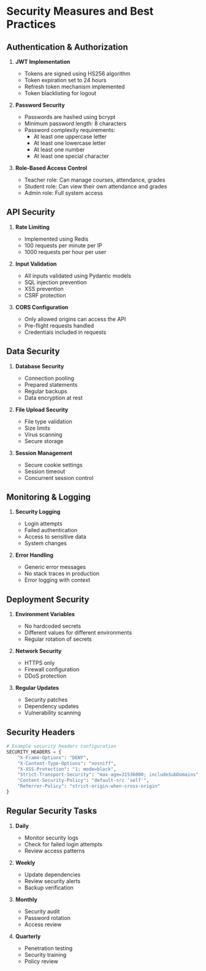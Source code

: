 # Security Measures and Best Practices

## Authentication & Authorization

1. **JWT Implementation**
   - Tokens are signed using HS256 algorithm
   - Token expiration set to 24 hours
   - Refresh token mechanism implemented
   - Token blacklisting for logout

2. **Password Security**
   - Passwords are hashed using bcrypt
   - Minimum password length: 8 characters
   - Password complexity requirements:
     - At least one uppercase letter
     - At least one lowercase letter
     - At least one number
     - At least one special character

3. **Role-Based Access Control**
   - Teacher role: Can manage courses, attendance, grades
   - Student role: Can view their own attendance and grades
   - Admin role: Full system access

## API Security

1. **Rate Limiting**
   - Implemented using Redis
   - 100 requests per minute per IP
   - 1000 requests per hour per user

2. **Input Validation**
   - All inputs validated using Pydantic models
   - SQL injection prevention
   - XSS prevention
   - CSRF protection

3. **CORS Configuration**
   - Only allowed origins can access the API
   - Pre-flight requests handled
   - Credentials included in requests

## Data Security

1. **Database Security**
   - Connection pooling
   - Prepared statements
   - Regular backups
   - Data encryption at rest

2. **File Upload Security**
   - File type validation
   - Size limits
   - Virus scanning
   - Secure storage

3. **Session Management**
   - Secure cookie settings
   - Session timeout
   - Concurrent session control

## Monitoring & Logging

1. **Security Logging**
   - Login attempts
   - Failed authentication
   - Access to sensitive data
   - System changes

2. **Error Handling**
   - Generic error messages
   - No stack traces in production
   - Error logging with context

## Deployment Security

1. **Environment Variables**
   - No hardcoded secrets
   - Different values for different environments
   - Regular rotation of secrets

2. **Network Security**
   - HTTPS only
   - Firewall configuration
   - DDoS protection

3. **Regular Updates**
   - Security patches
   - Dependency updates
   - Vulnerability scanning

## Security Headers

```python
# Example security headers configuration
SECURITY_HEADERS = {
    "X-Frame-Options": "DENY",
    "X-Content-Type-Options": "nosniff",
    "X-XSS-Protection": "1; mode=block",
    "Strict-Transport-Security": "max-age=31536000; includeSubDomains",
    "Content-Security-Policy": "default-src 'self'",
    "Referrer-Policy": "strict-origin-when-cross-origin"
}
```

## Regular Security Tasks

1. **Daily**
   - Monitor security logs
   - Check for failed login attempts
   - Review access patterns

2. **Weekly**
   - Update dependencies
   - Review security alerts
   - Backup verification

3. **Monthly**
   - Security audit
   - Password rotation
   - Access review

4. **Quarterly**
   - Penetration testing
   - Security training
   - Policy review 